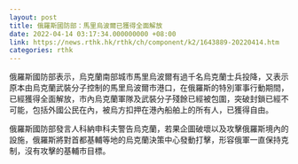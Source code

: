 ```yaml
---
layout: post
title: 俄羅斯國防部：馬里烏波爾已獲得全面解放
date: 2022-04-14 03:17:34.000000000 +08:00
link: https://news.rthk.hk/rthk/ch/component/k2/1643889-20220414.htm
categories: rthk
---
```


俄羅斯國防部表示，烏克蘭南部城市馬里烏波爾有過千名烏克蘭士兵投降，又表示原本由烏克蘭武裝分子控制的馬里烏波爾市港口，在俄羅斯的特別軍事行動期間，已經獲得全面解放，市內烏克蘭軍隊及武裝分子殘餘已經被包圍，突破封鎖已經不可能，包括外國公民在內，被烏方扣押在港內船舶上的所有人，已獲得自由。

俄羅斯國防部發言人科納申科夫警告烏克蘭，若果企圖破壞以及攻擊俄羅斯境內的設施，俄羅斯將對首都基輔等地的烏克蘭決策中心發動打擊，形容俄軍一直保持克制，沒有攻擊的基輔市目標。
